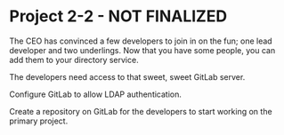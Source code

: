 # Project 2-2 - NOT FINALIZED

The CEO has convinced a few developers to join in on the fun; one lead developer and two underlings. Now that you have some people, you can add them to your directory service.

The developers need access to that sweet, sweet GitLab server.

Configure GitLab to allow LDAP authentication.

Create a repository on GitLab for the developers to start working on the primary project.
